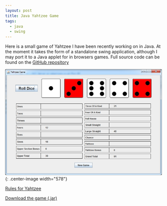 ```yaml
---
layout: post
title: Java Yahtzee Game
tags:
  - java
  - swing
---
```

Here is a small game of Yahtzee I have been recently working on in Java. At the moment it takes the form of a standalone swing application, although I may port it to a Java applet for in browsers games. Full source code can be found on the [GitHub repository](https://github.com/raharrison/Yahtzee)

![Game screenshot](/images/2011/YahtzeeGame.jpg){: .center-image width="578"}

[Rules for Yahtzee][1]

[Download the game (.jar)][2]

[1]: http://grail.sourceforge.net/demo/yahtzee/rules.html
[2]: http://ryanharrison.co.uk/apps/yahtzee/YahtzeeGame.zip